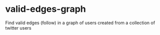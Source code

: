 # valid-edges-graph
Find valid edges (follow) in a graph of users created from a collection of twitter users
